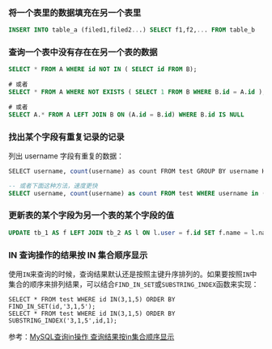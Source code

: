 ### 将一个表里的数据填充在另一个表里 
```sql
INSERT INTO table_a (filed1,filed2...) SELECT f1,f2,... FROM table_b
```

### 查询一个表中没有存在在另一个表的数据
```sql
SELECT * FROM A WHERE id NOT IN ( SELECT id FROM B);
 
# 或者
SELECT * FROM A WHERE NOT EXISTS ( SELECT 1 FROM B WHERE B.id = A.id );
 
# 或者
SELECT A.* FROM A LEFT JOIN B ON (A.id = B.id) WHERE B.id IS NULL
```

### 找出某个字段有重复记录的记录
列出 username 字段有重复的数据：

```sql
SELECT username, count(username) as count FROM test GROUP BY username HAVING count(username) >1 ORDER BY count DESC;

-- 或者下面这种方法，速度更快
SELECT username, count(username) as count FROM test WHERE username in (SELECT username FROM test GROUP BY username HAVING count(username) > 1);
```

### 更新表的某个字段为另一个表的某个字段的值

```sql
UPDATE tb_1 AS f LEFT JOIN tb_2 AS l ON l.user = f.id SET f.name = l.name WHERE f.age > 18;
```

### IN 查询操作的结果按 IN 集合顺序显示
使用`IN`来查询的时候，查询结果默认还是按照主键升序排列的。如果要按照`IN`中集合的顺序来排列结果，可以结合`FIND_IN_SET`或`SUBSTRING_INDEX`函数来实现：

```mysql
SELECT * FROM test WHERE id IN(3,1,5) ORDER BY FIND_IN_SET(id,'3,1,5'); 
SELECT * FROM test WHERE id IN(3,1,5) ORDER BY SUBSTRING_INDEX('3,1,5',id,1);
```

参考：[MySQL查询in操作 查询结果按in集合顺序显示](http://www.jb51.net/article/25639.htm)


